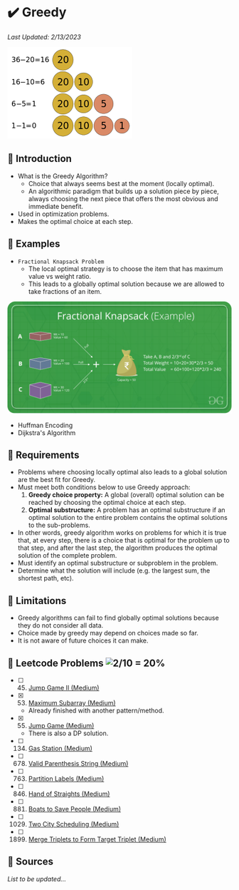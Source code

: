 # :heavy_check_mark: Greedy
*Last Updated: 2/13/2023*

![Image of the greedy technique](../images/patterns/greedy/greedy.png)

## :round_pushpin: Introduction
- What is the Greedy Algorithm?
  - Choice that always seems best at the moment (locally optimal).
  - An algorithmic paradigm that builds up a solution piece by piece, always choosing the next piece that offers the most obvious and immediate benefit.
- Used in optimization problems.
- Makes the optimal choice at each step.

## :round_pushpin: Examples
- `Fractional Knapsack Problem`
  - The local optimal strategy is to choose the item that has maximum value vs weight ratio.
  - This leads to a globally optimal solution because we are allowed to take fractions of an item.

![Image of a fractional knapsack](../images/patterns/greedy/fractional-knapsack.png)

- Huffman Encoding
- Dijkstra's Algorithm

## :round_pushpin: Requirements
- Problems where choosing locally optimal also leads to a global solution are the best fit for Greedy.
- Must meet both conditions below to use Greedy approach:
  1. **Greedy choice property:** A global (overall) optimal solution can be reached by choosing the optimal choice at each step.
  2. **Optimal substructure:** A problem has an optimal substructure if an optimal solution to the entire problem contains the optimal solutions to the sub-problems.
- In other words, greedy algorithm works on problems for which it is true that, at every step, there is a choice that is optimal for the problem up to that step, and after the last step, the algorithm produces the optimal solution of the complete problem.
- Must identify an optimal substructure or subproblem in the problem.
- Determine what the solution will include (e.g. the largest sum, the shortest path, etc).

## :round_pushpin: Limitations
- Greedy algorithms can fail to find globally optimal solutions because they do not consider all data.
- Choice made by greedy may depend on choices made so far.
- It is not aware of future choices it can make.

## :round_pushpin: Leetcode Problems ![2/10 = 20%](https://progress-bar.dev/20)

- [ ] 45. [Jump Game II (Medium)](https://leetcode.com/problems/jump-game-ii/)
- [x] 53. [Maximum Subarray (Medium)](https://leetcode.com/problems/maximum-subarray/)
  - Already finished with another pattern/method.
- [x] 55. [Jump Game (Medium)](https://leetcode.com/problems/jump-game/)
  - There is also a DP solution.
- [ ] 134. [Gas Station (Medium)](https://leetcode.com/problems/gas-station/)
- [ ] 678. [Valid Parenthesis String (Medium)](https://leetcode.com/problems/valid-parenthesis-string/)
- [ ] 763. [Partition Labels (Medium)](https://leetcode.com/problems/partition-labels/)
- [ ] 846. [Hand of Straights (Medium)](https://leetcode.com/problems/hand-of-straights/)
- [ ] 881. [Boats to Save People (Medium)](https://leetcode.com/problems/boats-to-save-people/)
- [ ] 1029. [Two City Scheduling (Medium)](https://leetcode.com/problems/two-city-scheduling/)
- [ ] 1899. [Merge Triplets to Form Target Triplet (Medium)](https://leetcode.com/problems/merge-triplets-to-form-target-triplet/)

## :round_pushpin: Sources
*List to be updated...*
